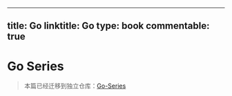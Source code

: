 
---
title: Go
linktitle: Go
type: book
commentable: true
---

# Go Series

> 本篇已经迁移到独立仓库：[Go-Series](https://github.com/wx-chevalier/Go-Series)

    